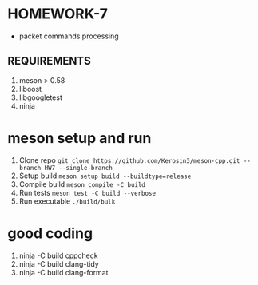 # HOMEWORK-7

+ packet commands processing

## REQUIREMENTS

1. meson > 0.58
2. liboost
3. libgoogletest
4. ninja

# meson setup and run

1.  Clone repo `git clone https://github.com/Kerosin3/meson-cpp.git --branch HW7 --single-branch`
2.  Setup build `meson setup build --buildtype=release`
3.  Compile build `meson compile -C build`
4.  Run tests `meson test -C build --verbose`
5.  Run executable `./build/bulk`

# good coding

1. ninja -C build cppcheck
2. ninja -C build clang-tidy
2. ninja -C build clang-format
